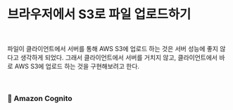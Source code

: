 # 브라우저에서 S3로 파일 업로드하기

<br>

파일이 클라이언트에서 서버를 통해 AWS S3에 업로드 하는 것은 서버 성능에 좋지 않다고 생각하게 되었다. 그래서 클라이언트에서 서버를 거치지 않고, 클라이언트에서 바로 AWS S3에 업로드 하는 것을 구현해보려고 한다.

<br>

### :book: Amazon Cognito
